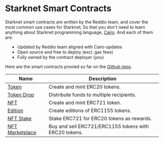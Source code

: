 # Starknet Smart Contracts

Starknet smart contracts are written by the Reddio team, and cover the most common use cases for Starknet; So that you don't need to learn anything about Starknet programming language, [Cairo](https://www.cairo-lang.org/). And each of them are:

<ul style="padding-left: 40px;">
        <li>Updated by Reddio team aligned with Cairo updates</li>
        <li>Open source and free to deploy (excl. gas fees)</li>
        <li>Fully owned by the contract deployer (you)</li>
</ul>

Here are the smart contracts provied so far on the [Github repo](https://github.com/reddio-com/cairo).

| Name     | Description |
|----------|-------------|
|[Token](https://github.com/reddio-com/cairo/blob/scarb/src/erc20.cairo)|Create and mint ERC20 tokens.|
|[Token Drop](https://github.com/reddio-com/cairo/blob/scarb/src/airdrop_erc20.cairo)|Distribute funds to multiple recipients.|
|[NFT](https://github.com/reddio-com/cairo/blob/scarb/src/erc721.cairo)|Create and mint ERC721 token.|
|[Edition](https://github.com/reddio-com/cairo/blob/scarb/src/erc1155.cairo)|Create editions of ERC1155 tokens.|
|[NFT Stake](https://github.com/reddio-com/cairo/blob/scarb/src/nft_stake.cairo)|Stake ERC721 for ERC20 tokens as rewards.|
|[NFT Marketplace](https://github.com/reddio-com/cairo/blob/scarb/src/marketplace.cairo)|Buy and sell ERC721/ERC1155 tokens with ERC20 tokens.|